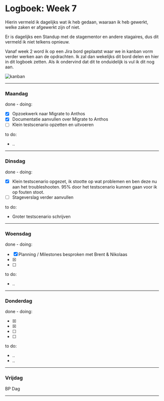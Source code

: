 # Logboek: Week 7

Hierin vermeld ik dagelijks wat ik heb gedaan, waaraan ik heb gewerkt, welke zaken er afgewerkt zijn of niet.

Er is dagelijks een Standup met de stagementor en andere stagaires, dus dit vermeld ik niet telkens opnieuw.

Vanaf week 2 word ik op een Jira bord geplaatst waar we in kanban vorm verder werken aan de opdrachten. Ik zal dan wekelijks dit bord delen en hier in dit logboek zetten. Als ik ondervind dat dit te onduidelijk is vul ik dit nog aan.

![kanban](img/kanban-wx.jpg)

---

### **Maandag**

done - doing:

- [x] Opzoekwerk naar Migrate to Anthos
- [x] Documentatie aanvullen over Migrate to Anthos
- [ ] Klein testscenario opzetten en uitvoeren 

to do:

- ..

---

### **Dinsdag**

done - doing:

- [x] Klein testscenario opgezet, ik stootte op wat problemen en ben deze nu aan het troubleshooten. 95% door het testscenario kunnen gaan voor ik op fouten stoot.
- [ ] Stageverslag verder aanvullen

to do:

- Groter testscenario schrijven

---

### **Woensdag**

done - doing:

- [x] Planning / Milestones besproken met Brent & Nikolaas
- [x] 
- [ ] 

to do:

- ..

---

### **Donderdag**

done - doing:

- [x] 
- [x] 
- [ ] 
- [ ] 

to do:

- ..
- ..

---

### **Vrijdag**

BP Dag

---
